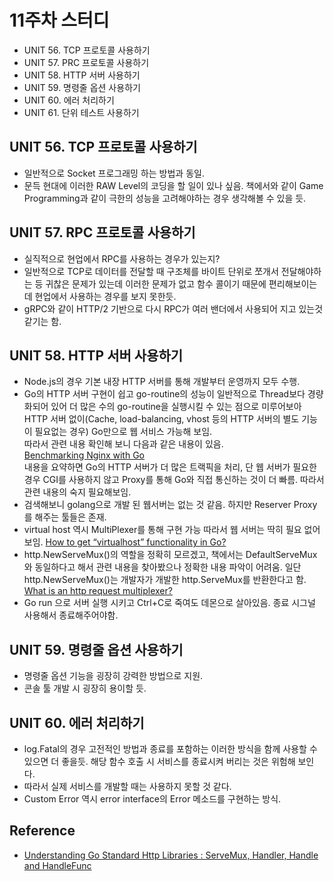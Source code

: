 # 11주차 스터디 

* UNIT 56. TCP 프로토콜 사용하기 
* UNIT 57. PRC 프로토콜 사용하기
* UNIT 58. HTTP 서버 사용하기 
* UNIT 59. 명령줄 옵션 사용하기 
* UNIT 60. 에러 처리하기 
* UNIT 61. 단위 테스트 사용하기 


## UNIT 56. TCP 프로토콜 사용하기

* 일반적으로 Socket 프로그래밍 하는 방법과 동일.
* 문득 현대에 이러한 RAW Level의 코딩을 할 일이 있나 싶음. 책에서와 같이 Game Programming과 같이 극한의 성능을 고려해야하는 경우 생각해볼 수 있을 듯.

## UNIT 57. RPC 프로토콜 사용하기 

* 실직적으로 현업에서 RPC를 사용하는 경우가 있는지?
* 일반적으로 TCP로 데이터를 전달할 때 구조체를 바이트 단위로 쪼개서 전달해야하는 등 귀찮은 문제가 있는데 이러한 문제가 없고 함수 콜이기 때문에 편리해보이는데 현업에서 사용하는 경우를 보지 못한듯.
* gRPC와 같이 HTTP/2 기반으로 다시 RPC가 여러 밴더에서 사용되어 지고 있는것 같기는 함.

## UNIT 58. HTTP 서버 사용하기 

* Node.js의 경우 기본 내장 HTTP 서버를 통해 개발부터 운영까지 모두 수행. 
* Go의 HTTP 서버 구현이 쉽고 go-routine의 성능이 일반적으로 Thread보다 경량화되어 있어 더 많은 수의 go-routine을 실행시킬 수 있는 점으로 미루어보아 HTTP 서버 없이(Cache, load-balancing, vhost 등의 HTTP 서버의 별도 기능이 필요없는 경우) Go만으로 웹 서비스 가능해 보임.   
따라서 관련 내용 확인해 보니 다음과 같은 내용이 있음.   
[Benchmarking Nginx with Go](https://gist.github.com/hgfischer/7965620)  
내용을 요약하면 Go의 HTTP 서버가 더 많은 트랙픽을 처리, 단 웹 서버가 필요한경우 CGI를 사용하지 않고 Proxy를 통해 Go와 직접 통신하는 것이 더 빠름. 
따라서 관련 내용의 숙지 필요해보임. 
* 검색해보니 golang으로 개발 된 웹서버는 없는 것 같음. 하지만 Reserver Proxy를 해주는 툴들은 존재.
* virtual host 역시 MultiPlexer를 통해 구현 가능 따라서 웹 서버는 딱히 필요 없어보임. 
[How to get “virtualhost” functionality in Go?](https://stackoverflow.com/questions/14170799/how-to-get-virtualhost-functionality-in-go?utm_medium=organic&utm_source=google_rich_qa&utm_campaign=google_rich_qa)
* http.NewServeMux()의 역할을 정확히 모르겠고, 책에서는 DefaultServeMux와 동일하다고 해서 관련 내용을 찾아봤으나 정확한 내용 파악이 어려움. 일단 http.NewServeMux()는 개발자가 개발한 http.ServeMux를 반환한다고 함.  
[What is an http request multiplexer?](https://stackoverflow.com/questions/40478027/what-is-an-http-request-multiplexer?utm_medium=organic&utm_source=google_rich_qa&utm_campaign=google_rich_qa)
* Go run 으로 서버 실행 시키고 Ctrl+C로 죽여도 데몬으로 살아있음. 종료 시그널 사용해서 종료해주어야함. 


## UNIT 59. 명령줄 옵션 사용하기 

* 명령줄 옵션 기능을 굉장히 강력한 방법으로 지원.
* 콘솔 툴 개발 시 굉장히 용이할 듯. 

## UNIT 60. 에러 처리하기 

* log.Fatal의 경우 고전적인 방법과 종료를 포함하는 이러한 방식을 함께 사용할 수 있으면 더 좋을듯. 해당 함수 호출 시 서비스를 종료시켜 버리는 것은 위험해 보인다.  
* 따라서 실제 서비스를 개발할 때는 사용하지 못할 것 같다. 
* Custom Error 역시 error interface의 Error 메소드를 구현하는 방식.

## Reference

* [Understanding Go Standard Http Libraries : ServeMux, Handler, Handle and HandleFunc](https://rickyanto.com/understanding-go-standard-http-libraries-servemux-handler-handle-and-handlefunc/)
